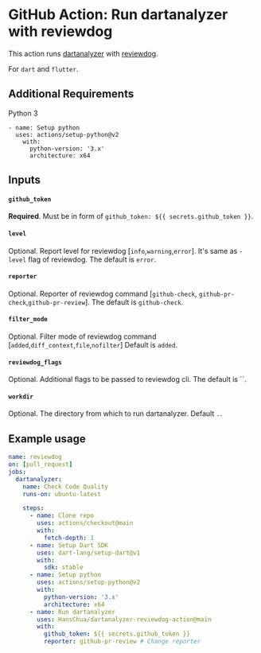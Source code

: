 # GitHub Action: Run dartanalyzer with reviewdog

This action runs [dartanalyzer](https://dart.dev/tools/dart-analyze) with [reviewdog](https://github.com/reviewdog/reviewdog).

For `dart` and `flutter`.

## Additional Requirements

Python 3

```
- name: Setup python
  uses: actions/setup-python@v2
    with:
      python-version: '3.x'
      architecture: x64
```

## Inputs

#### `github_token`

**Required**. Must be in form of `github_token: ${{ secrets.github_token }}`.

#### `level`

Optional. Report level for reviewdog [`info`,`warning`,`error`].
It's same as `-level` flag of reviewdog.
The default is `error`.

#### `reporter`

Optional. Reporter of reviewdog command [`github-check`, `github-pr-check`,`github-pr-review`].
The default is `github-check`.

#### `filter_mode`
Optional. Filter mode of reviewdog command [`added`,`diff_context`,`file`,`nofilter`]
Default is `added`.

#### `reviewdog_flags`

Optional. Additional flags to be passed to reviewdog cli.
The default is ``.

#### `workdir`

Optional. The directory from which to run dartanalyzer.
Default `.`.

## Example usage

```yml
name: reviewdog
on: [pull_request]
jobs:
  dartanalyzer:
    name: Check Code Quality
    runs-on: ubuntu-latest

    steps:
      - name: Clone repo
        uses: actions/checkout@main
        with:
          fetch-depth: 1
      - name: Setup Dart SDK
        uses: dart-lang/setup-dart@v1
        with:
          sdk: stable
      - name: Setup python
        uses: actions/setup-python@v2
        with:
          python-version: '3.x'
          architecture: x64
      - name: Run dartanalyzer
        uses: HansChua/dartanalyzer-reviewdog-action@main
        with:
          github_token: ${{ secrets.github_token }}
          reporter: github-pr-review # Change reporter
```
